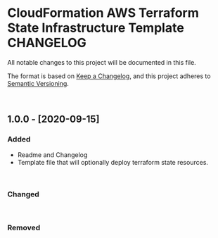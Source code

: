 <!-- VSCode Markdown Exclusions-->
<!-- markdownlint-disable MD024 Multiple Headings with the Same Content-->
# CloudFormation AWS Terraform State Infrastructure Template CHANGELOG

All notable changes to this project will be documented in this file.

The format is based on [Keep a Changelog](https://keepachangelog.com/en/1.0.0/),
and this project adheres to [Semantic Versioning](https://semver.org/spec/v2.0.0.html).

<br>

## 1.0.0 - [2020-09-15]

### Added

- Readme and Changelog
- Template file that will optionally deploy terraform state resources.

<br>

### Changed

<br>

### Removed

<br><br>
